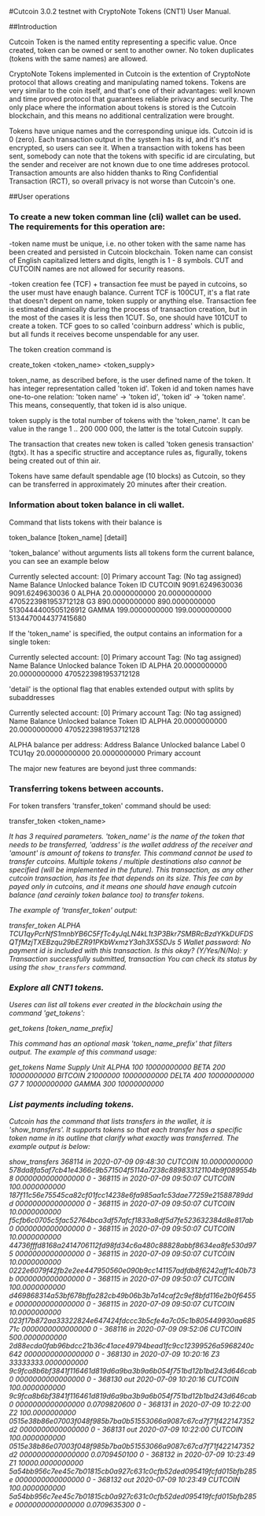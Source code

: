 
#Cutcoin 3.0.2 testnet with CryptoNote Tokens (CNT1) User Manual.

##Introduction

Cutcoin Token is the named entity representing a specific value. Once created, token can be owned or sent to another owner. No token duplicates (tokens with the same names) are allowed.

CryptoNote Tokens implemented in Cutcoin is the extention of CryptoNote protocol that allows creating and manipulating named tokens. Tokens are very similar to the coin itself, and that's one of their advantages: well known and time proved protocol that guarantees reliable privacy and security. The only place where the information about tokens is stored is the Cutcoin blockchain, and this means no additional centralization were brought.

Tokens have unique names and the corresponding unique ids. Cutcoin id is 0 (zero). Each transaction output in the system has its id, and it's not encrypted, so users can see it. When a transaction with tokens has been sent, somebody can note that the tokens with specific id are circulating, but the sender and receiver are not known due to one time addreses protocol. Transaction amounts are also hidden thanks to Ring Confidential Transaction (RCT), so overall privacy is not worse than Cutcoin's one.

##User operations

### To create a new token comman line (cli) wallet can be used. The requirements for this operation are:

-token name must be unique, i.e. no other token with the same name has been created and persisted in Cutcoin blockchain. Token name can consist of English capitalized letters and digits, length is 1 - 8 symbols. CUT and CUTCOIN names are not allowed for security reasons.

-token creation fee (TCF) + transaction fee must be payed in cutcoins, so the user must have enaugh balance. Current TCF is 100CUT, it's a flat rate that doesn't depent on name, token supply or anything else. Transaction fee is estimated dinamically during the process of transaction creation, but in the most of the cases it is less then 1CUT. So, one should have 101CUT to create a token. TCF goes to so called 'coinburn address' which is public, but all funds it receives become unspendable for any user.

The token creation command is

create_token <token_name> <token_supply>

token_name, as described before, is the user defined name of the token. It has integer representation called 'token id'. Token id and token names have one-to-one relation: 'token name' -> 'token id', 'token id' -> 'token name'. This means, consequently, that token id is also unique.

token supply is the total number of tokens with the 'token_name'. It can be value in the range 1 .. 200 000 000, the latter is the total Cutcoin supply.

The transaction that creates new token is called 'token genesis transaction' (tgtx). It has a specific structire and acceptance rules as, figurally, tokens being created out of thin air.

Tokens have same default spendable age (10 blocks) as Cutcoin, so they can be transferred in approximately 20 minutes after their creation.


### Information about token balance in cli wallet.
Command that lists tokens with their balance is 

token_balance [token_name] [detail]

'token_balance' without arguments lists all tokens form the current balance, you can see an example below

Currently selected account: [0] Primary account
Tag: (No tag assigned)
           Name               Balance      Unlocked balance              Token ID
        CUTCOIN       9091.6249630036       9091.6249630036                     0
          ALPHA         20.0000000000         20.0000000000   4705223981953712128
             G3        890.0000000000        890.0000000000   5130444400505126912
          GAMMA        199.0000000000        199.0000000000   5134470044377415680

If the 'token_name' is specified, the output contains an information for a single token:

Currently selected account: [0] Primary account
Tag: (No tag assigned)
           Name               Balance      Unlocked balance              Token ID
          ALPHA         20.0000000000         20.0000000000   4705223981953712128
          
'detail' is the optional flag that enables extended output with splits by subaddresses

Currently selected account: [0] Primary account
Tag: (No tag assigned)
           Name               Balance      Unlocked balance              Token ID
          ALPHA         20.0000000000         20.0000000000   4705223981953712128

ALPHA balance per address:
        Address               Balance      Unlocked balance                 Label
       0 TCU1qy         20.0000000000         20.0000000000       Primary account

The major new features are beyond just three commands:


### Transferring tokens between accounts.

For token transfers 'transfer_token' command should be used:

transfer_token <token_name> <address> <amount>

It has 3 required parameters. 'token_name' is the name of the token that needs to be transferred, 'address' is the wallet address of the receiver and 'amount' is amount of tokens to transfer. This command cannot be used to transfer cutcoins. Multiple tokens / multiple destinations also cannot be specified (will be implemented in the future). This transaction, as any other cutcoin transaction, has its fee that depends on its size. This fee can by payed only in cutcoins, and it means one should have enaugh cutcoin balance (and cerainly token balance too) to transfer tokens.

The example of 'transfer_token' output:

transfer_token ALPHA TCU1qyPcrNfS1mnbYB6C5FfTc4yJqLN4kL1t3P3Bkr7SMBRcBzdYKkDUFDSQTfMzjTXEBzqu29bEZR91PKbWxmzY3ah3X5SDJs 5
Wallet password: 
No payment id is included with this transaction. Is this okay?  (Y/Yes/N/No): y
Transaction successfully submitted, transaction <a18a55f432cb21d1cfd10ce13967f9c40e9102952c205130a6de85e245aad361>
You can check its status by using the `show_transfers` command.

### Explore all CNT1 tokens.

Useres can list all tokens ever created in the blockchain using the command 'get_tokens':

get_tokens [token_name_prefix]

This command has an optional mask 'token_name_prefix' that filters output. The example of this command usage:

get_tokens
Name            Supply   Unit
   ALPHA        100      10000000000
    BETA        200      10000000000
 BITCOIN        21000000 10000000000
   DELTA        400      10000000000
      G7        7        10000000000
   GAMMA        300      10000000000

### List payments including tokens.

Cutcoin has the command that lists transfers in the wallet, it is 'show_transfers'. It supports tokens so that each transfer has a specific token name in its outline that clarify what exactly was transferred. The example output is below:


show_transfers
  368114     in       2020-07-09 09:48:30 CUTCOIN        10.0000000000 578da8fa5af7cb41e4366c9b571504f5114a7238c889833121104b9f089554b8 0000000000000000 0 - 
  368115     in       2020-07-09 09:50:07 CUTCOIN       100.0000000000 187f11c56e75545ca82cf01fcc14238e6fa985aa1c53dae77259e21588789ddd 0000000000000000 0 - 
  368115     in       2020-07-09 09:50:07 CUTCOIN        10.0000000000 f5cfb6c0705c5fac52764bca3df57afcf1833a8df5d7fe523632384d8e817ab0 0000000000000000 0 - 
  368115     in       2020-07-09 09:50:07 CUTCOIN        10.0000000000 44736fffd8168a2414706112fd98fd34c6a480c88828abbf8634ea8fe530d975 0000000000000000 0 - 
  368115     in       2020-07-09 09:50:07 CUTCOIN        10.0000000000 0222e6079f42fb2e2ee447950560e090b9cc141157adfdb8f6242aff1c40b73b 0000000000000000 0 - 
  368115     in       2020-07-09 09:50:07 CUTCOIN       100.0000000000 d469868314a53bf678bffa282cb49b06b3b7a14caf2c9ef8bfd116e2b0f6455e 0000000000000000 0 - 
  368115     in       2020-07-09 09:50:07 CUTCOIN        10.0000000000 023f17b872aa33322824e647424fdccc3b5cfe4a7c05c1b805449930aa68571c 0000000000000000 0 - 
  368116     in       2020-07-09 09:52:06 CUTCOIN       500.0000000000 2d88ecda0fab96bdcc21b36c41ace49794bead1fc9cc12399526a5968240c642 0000000000000000 0 - 
  368130     in       2020-07-09 10:20:16 Z3  33333333.0000000000 9c9fca8b6bf3841f116461d819d6a9ba3b9a6b054f751bd12b1bd243d646cab0 0000000000000000 0 - 
  368130    out       2020-07-09 10:20:16 CUTCOIN       100.0000000000 9c9fca8b6bf3841f116461d819d6a9ba3b9a6b054f751bd12b1bd243d646cab0 0000000000000000   0.0709820600  0 - 
  368131     in       2020-07-09 10:22:00 Z2       100.0000000000 0515e38b86e07003f048f985b7ba0b51553066a9087c67cd7f71f422147352d2 0000000000000000 0 - 
  368131    out       2020-07-09 10:22:00 CUTCOIN       100.0000000000 0515e38b86e07003f048f985b7ba0b51553066a9087c67cd7f71f422147352d2 0000000000000000   0.0709450100  0 - 
  368132     in       2020-07-09 10:23:49 Z1     10000.0000000000 5a54bb956c7ee45c7b01815cb0a927c631c0cfb52ded095419fcfd015bfb285e 0000000000000000 0 - 
  368132    out       2020-07-09 10:23:49 CUTCOIN       100.0000000000 5a54bb956c7ee45c7b01815cb0a927c631c0cfb52ded095419fcfd015bfb285e 0000000000000000   0.0709635300  0 - 

